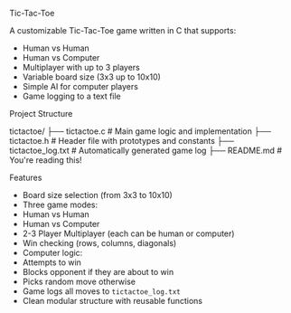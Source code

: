 Tic-Tac-Toe 

A customizable Tic-Tac-Toe game written in C that supports:

- Human vs Human
- Human vs Computer
- Multiplayer with up to 3 players
- Variable board size (3x3 up to 10x10)
- Simple AI for computer players
- Game logging to a text file

Project Structure

tictactoe/
├── tictactoe.c # Main game logic and implementation
├── tictactoe.h # Header file with prototypes and constants
├── tictactoe_log.txt # Automatically generated game log
├── README.md # You're reading this!


Features

-  Board size selection (from 3x3 to 10x10)
-  Three game modes:
  - Human vs Human
  - Human vs Computer
  - 2-3 Player Multiplayer (each can be human or computer)
-  Win checking (rows, columns, diagonals)
-  Computer logic:
  - Attempts to win
  - Blocks opponent if they are about to win
  - Picks random move otherwise
-  Game logs all moves to `tictactoe_log.txt`
-  Clean modular structure with reusable functions


